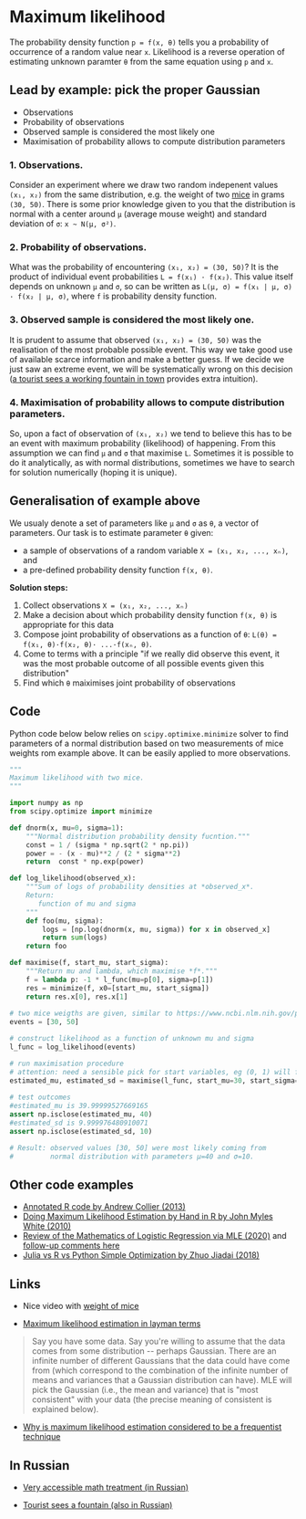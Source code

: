 Maximum likelihood
==================

The probability density function `p = f(x, θ)` tells you a probability of occurrence 
of a random value near `x`.  Likelihood is a reverse operation of estimating unknown paramter `θ` from the same equation using `p` and `x`.

## Lead by example: pick the proper Gaussian

- Observations
- Probability of observations
- Observed sample is considered the most likely one
- Maximisation of probability allows to compute distribution parameters 

### 1. Observations.

Consider an experiment where we draw two random indepenent values `(x₁, x₂)` from the same distribution, e.g. the weight of two [mice][mice] in grams `(30, 50)`. There is some prior knowledge given to you that the distribution is normal with a center around `μ` (average mouse weight) and standard deviation of `σ`: `x ~ N(μ, σ²)`. 

### 2. Probability of observations. 

What was the probability of encountering `(x₁, x₂) = (30, 50)`? It is the product of individual event probabilities `L = f(x₁) · f(x₂)`. This value itself depends on  unknown `μ` and `σ`, so can be written as `L(μ, σ) = f(x₁ | μ, σ) · f(x₂ | μ, σ)`,  where `f` is probability density function.   

### 3. Observed sample is considered the most likely one.

It is prudent to assume that observed `(x₁, x₂) = (30, 50)` was the realisation of the most probable possible event. This way we take good use of available scarce information and make a better guess. If we decide we just saw an extreme event, we will be systematically wrong on this decision ([a tourist sees a working fountain in town][fountain] provides extra intuition).


### 4. Maximisation of probability allows to compute distribution parameters.

So, upon a fact of observation of `(x₁, x₂)` we tend to believe this has to be an event with 
maximum probability (likelihood) of happening. From this assumption we can find `μ` and `σ`
that maximise `L`. Sometimes it is possible to do it analytically, as with normal 
distributions, sometimes we have to search for solution numerically (hoping it is unique).

## Generalisation of example above

We usualy denote a set of parameters like `μ` and `σ` as `θ`, a vector of parameters.
Our task is to estimate parameter `θ` given:

- a sample of observations of а random variable `X = (x₁, x₂, ..., xₙ)`, and
- a pre-defined probability density function `f(x, θ)`. 
 
**Solution steps:**

1. Collect observations `X = (x₁, x₂, ..., xₙ)`
2. Make a decision about which probability density function `f(x, θ)` is appropriate
   for this data
3. Compose joint probability of observations as a function of `θ`: 
   `L(θ) = f(x₁, θ)·f(x₂, θ)· ...·f(xₙ, θ)`.
4. Come to terms with a principle "if we really did observe this event, it was 
   the most probable outcome of all possible events given this distribution" 
5. Find which `θ` maiximises joint probability of observations


Code
----

Python code below below relies on `scipy.optimixe.minimize` solver 
to find parameters of a normal distribution based on two measurements 
of mice weights rom example above. It can be easily applied to more observations. 

```python
"""
Maximum likelihood with two mice.
"""

import numpy as np
from scipy.optimize import minimize

def dnorm(x, mu=0, sigma=1):
    """Normal distribution probability density fucntion."""
    const = 1 / (sigma * np.sqrt(2 * np.pi)) 
    power = - (x - mu)**2 / (2 * sigma**2)
    return  const * np.exp(power)

def log_likelihood(observed_x): 
    """Sum of logs of probability densities at *observed_x*.
    Return:
       function of mu and sigma 
    """
    def foo(mu, sigma):
        logs = [np.log(dnorm(x, mu, sigma)) for x in observed_x]
        return sum(logs)
    return foo

def maximise(f, start_mu, start_sigma):
    """Return mu and lambda, which maximise *f*."""
    f = lambda p: -1 * l_func(mu=p[0], sigma=p[1])
    res = minimize(f, x0=[start_mu, start_sigma])
    return res.x[0], res.x[1]
    
# two mice weigths are given, similar to https://www.ncbi.nlm.nih.gov/pmc/articles/PMC6143748/
events = [30, 50]

# construct likelihood as a function of unknown mu and sigma
l_func = log_likelihood(events)

# run maximisation procedure
# attention: need a sensible pick for start variables, eg (0, 1) will fail
estimated_mu, estimated_sd = maximise(l_func, start_mu=30, start_sigma=3)
      
# test outcomes
#estimated_mu is 39.99999527669165
assert np.isclose(estimated_mu, 40)
#estimated_sd is 9.999976480910071
assert np.isclose(estimated_sd, 10)

# Result: observed values [30, 50] were most likely coming from 
#         normal distribution with parameters μ=40 and σ=10.
```

## Other code examples

- [Annotated R code by Andrew Collier (2013)][ab]
- [Doing Maximum Likelihood Estimation by Hand in R by John Myles White (2010)][jw] 
- [Review of the Mathematics of Logistic Regression via MLE (2020)][jw2] 
   and [follow-up comments here](https://twitter.com/johnmyleswhite/status/1264355256974168067)
- [Julia vs R vs Python Simple Optimization by Zhuo Jiadai (2018)][zh]

[ab]: https://datawookie.netlify.com/blog/2013/08/fitting-a-model-by-maximum-likelihood
[jw]: http://www.johnmyleswhite.com/notebook/2010/04/21/doing-maximum-likelihood-estimation-by-hand-in-r
[jw2]: https://github.com/johnmyleswhite/julia_tutorials/blob/master/Statistics%20in%20Julia%20-%20Maximum%20Likelihood%20Estimation.ipynb
[zh]: https://www.codementor.io/zhuojiadai/julia-vs-r-vs-python-simple-optimization-gnqi4njro

## Links


- Nice video with [weight of mice][mice]

[mice]: https://www.youtube.com/watch?v=XepXtl9YKwc

- [Maximum likelihood estimation in layman terms](https://stats.stackexchange.com/questions/112451/maximum-likelihood-estimation-mle-in-layman-terms)

> Say you have some data. Say you're willing to assume that the data comes from some distribution -- perhaps Gaussian. There are an infinite number of different Gaussians that the data could have come from (which correspond to the combination of the infinite number of means and variances that a Gaussian distribution can have). MLE will pick the Gaussian (i.e., the mean and variance) that is "most consistent" with your data (the precise meaning of consistent is explained below).

- [Why is maximum likelihood estimation considered to be a frequentist technique](https://stats.stackexchange.com/questions/180420/why-is-maximum-likelihood-estimation-considered-to-be-a-frequentist-technique/190695#190695)

## In Russian

- [Very accessible math treatment (in Russian)](https://nsu.ru/mmf/tvims/chernova/ms/lec/node14.html)

- [Tourist sees a fountain (also in Russian)][fountain]

[fountain]: https://www.youtube.com/watch?v=2iRIqkm1mug
